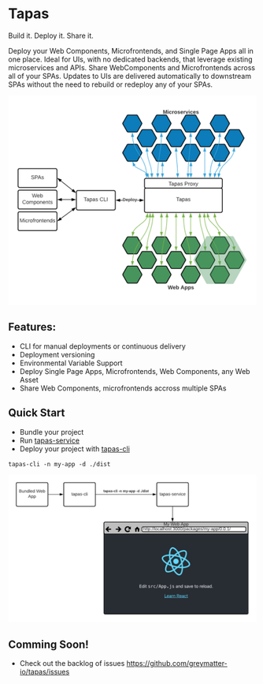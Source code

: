 # Tapas

Build it. Deploy it. Share it.

Deploy your Web Components, Microfrontends, and Single Page Apps all in one place. Ideal for UIs, with no dedicated backends, that leverage existing microservices and APIs. Share WebComponents and Microfrontends across all of your SPAs. Updates to UIs are delivered automatically to downstream SPAs without the need to rebuild or redeploy any of your SPAs.

![diagram of tapas high level concept](./tapas-concept.png "Tapas high-level concept")

## Features:

- CLI for manual deployments or continuous delivery
- Deployment versioning
- Environmental Variable Support
- Deploy Single Page Apps, Microfrontends, Web Components, any Web Asset
- Share Web Components, microfrontends accross multiple SPAs

## Quick Start

- Bundle your project
- Run [tapas-service](./tapas-service)
- Deploy your project with [tapas-cli](./tapas-ui)

```
tapas-cli -n my-app -d ./dist
```

![diagram of tapas](./tapas-highlevel-diagram.png "Tapas high-level diagram")

## Comming Soon!

- Check out the backlog of issues https://github.com/greymatter-io/tapas/issues
